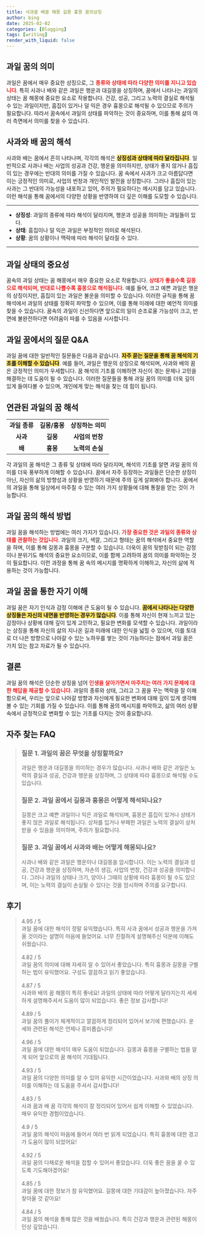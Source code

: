 ```yaml
---
title: 사과꿈 배꿈 해몽 길몽 흉몽 꿈의상징
author: bing
date: 2025-02-02
categories: [Blogging]
tags: [writing]
render_with_liquid: false
---
```



<h2 id='과일 꿈의 의미'>과일 꿈의 의미</h2>

<p>과일은 꿈에서 매우 중요한 상징으로, 그 <b><span style="color: #ee2323;">종류와 상태에 따라 다양한 의미를 지니고 있습니다</span></b>. 특히 사과나 배와 같은 과일은 행운과 대길몽을 상징하며, 꿈에서 나타나는 과일의 상태는 꿈 해몽에 중요한 요소로 작용합니다. 건강, 성공, 그리고 노력의 결실로 해석될 수 있는 과일이지만, 흠집이 있거나 덜 익은 경우 흉몽으로 해석될 수 있으므로 주의가 필요합니다. 따라서 꿈속에서 과일의 상태를 파악하는 것이 중요하며, 이를 통해 삶의 여러 측면에서 의미를 찾을 수 있습니다.</p>

<h2 id='사과와 배 꿈의 해석'>사과와 배 꿈의 해석</h2>

<p>사과와 배는 꿈에서 흔히 나타나며, 각각의 해석은 <b><span style="background-color: #ffe066;">상징성과 상태에 따라 달라집니다</span></b>. 일반적으로 사과나 배는 사업의 성공과 건강, 행운을 의미하지만, 상태가 좋지 않거나 흠집이 있는 경우에는 반대의 의미를 가질 수 있습니다. 꿈 속에서 사과가 크고 아름답다면 이는 긍정적인 의미로, 사업의 번창과 개인적인 발전을 상징합니다. 그러나 흠집이 있는 사과는 그 반대의 가능성을 내포하고 있어, 주의가 필요하다는 메시지를 담고 있습니다. 이런 해석을 통해 꿈에서의 다양한 상황을 반영하여 더 깊은 이해를 도모할 수 있습니다.</p>

<hr />

<ul>
    <li><b>상징성</b>: 과일의 종류에 따라 해석이 달라지며, 행운과 성공을 의미하는 과일들이 있다.</li>
    <li><b>상태</b>: 흠집이나 덜 익은 과일은 부정적인 의미로 해석된다.</li>
    <li><b>상황</b>: 꿈의 상황이나 맥락에 따라 해석이 달라질 수 있다.</li>
</ul>

<hr />

<h2 id='과일 상태의 중요성'>과일 상태의 중요성</h2>

<p>꿈속의 과일 상태는 꿈 해몽에서 매우 중요한 요소로 작용합니다. <b><span style="color: #ee2323;">상태가 좋을수록 길몽으로 해석되며, 반대로 나쁠수록 흉몽으로 해석됩니다</span></b>. 예를 들어, 크고 예쁜 과일은 행운의 상징이지만, 흠집이 있는 과일은 불운을 의미할 수 있습니다. 이러한 규칙을 통해 꿈 해석에서 과일의 상태를 정확히 파악할 수 있으며, 이를 통해 미래에 대한 예언적 의미를 찾을 수 있습니다. 꿈속의 과일이 신선하다면 앞으로의 일이 순조로울 가능성이 크고, 반면에 불완전하다면 어려움이 따를 수 있음을 시사합니다.</p>

<h2 id='과일 꿈에서의 질문 Q&A'>과일 꿈에서의 질문 Q&A</h2>

<p>과일 꿈에 대한 일반적인 질문들은 다음과 같습니다. <b><span style="background-color: #ffe066;">자주 묻는 질문을 통해 꿈 해석의 기초를 이해할 수 있습니다</span></b>. 예를 들어, 과일은 행운의 상징으로 해석되며, 사과와 배의 꿈은 긍정적인 의미가 우세합니다. 꿈 해석의 기초를 이해하면 자신이 겪는 문제나 고민을 해결하는 데 도움이 될 수 있습니다. 이러한 질문들을 통해 과일 꿈의 의미를 더욱 깊이 있게 들여다볼 수 있으며, 개인에게 맞는 해석을 찾는 데 힘이 됩니다.</p>

<h2 id='연관된 과일의 꿈 해석'>연관된 과일의 꿈 해석</h2>

<table>
    <tr>
        <td style="text-align: center; height: 17px;"><b>과일 종류</b></td>
        <td style="text-align: center; height: 17px;"><b>길몽/흉몽</b></td>
        <td style="text-align: center; height: 17px;"><b>상징하는 의미</b></td>
    </tr>
    <tr>
        <td style="text-align: center; height: 17px;"><b>사과</b></td>
        <td style="text-align: center; height: 17px;"><b>길몽</b></td>
        <td style="text-align: center; height: 17px;"><b>사업의 번창</b></td>
    </tr>
    <tr>
        <td style="text-align: center; height: 17px;"><b>배</b></td>
        <td style="text-align: center; height: 17px;"><b>흉몽</b></td>
        <td style="text-align: center; height: 17px;"><b>노력의 손실</b></td>
    </tr>
</table>

<p>각 과일의 꿈 해석은 그 종류 및 상태에 따라 달라지며, 해석의 기초를 알면 과일 꿈의 의미를 더욱 풍부하게 이해할 수 있습니다. 꿈에서 자주 등장하는 과일들은 단순한 상징이 아닌, 자신의 삶의 방향성과 상황을 반영하기 때문에 주의 깊게 살펴봐야 합니다. 꿈에서의 과일을 통해 일상에서 마주칠 수 있는 여러 가지 상황들에 대해 통찰을 얻는 것이 가능합니다.</p>

<h2 id='과일 꿈의 해석 방법'>과일 꿈의 해석 방법</h2>

<p>과일 꿈을 해석하는 방법에는 여러 가지가 있습니다. <b><span style="color: #ee2323;">가장 중요한 것은 과일의 종류와 상태를 관찰하는 것입니다</span></b>. 과일의 크기, 색깔, 그리고 형태는 꿈의 해석에서 중요한 역할을 하며, 이를 통해 길몽과 흉몽을 구분할 수 있습니다. 더욱이 꿈의 뒷받침이 되는 감정이나 분위기도 해석의 중요한 요소이므로, 이를 함께 고려하여 꿈의 의미를 파악하는 것이 필요합니다. 이런 과정을 통해 꿈 속의 메시지를 명확하게 이해하고, 자신의 삶에 적용하는 것이 가능합니다.</p>

<h2 id='과일 꿈을 통한 자기 이해'>과일 꿈을 통한 자기 이해</h2>

<p>과일 꿈은 자기 인식과 감정 이해에 큰 도움이 될 수 있습니다. <b><span style="background-color: #ffe066;">꿈에서 나타나는 다양한 상징들은 자신의 내면을 반영하는 경우가 많습니다</span></b>. 이를 통해 자신이 현재 느끼고 있는 감정이나 상황에 대해 깊이 있게 고민하고, 필요한 변화를 모색할 수 있습니다. 과일이라는 상징을 통해 자신의 삶의 지나온 길과 미래에 대한 인식을 넓힐 수 있으며, 이를 토대로 더 나은 방향으로 나아갈 수 있는 노하우를 쌓는 것이 가능하다는 점에서 과일 꿈은 가치 있는 참고 자료가 될 수 있습니다.</p>

<h2 id='결론'>결론</h2>

<p>과일 꿈의 해석은 단순한 상징을 넘어 <b><span style="color: #ee2323;">인생을 살아가면서 마주치는 여러 가지 문제에 대한 해답을 제공할 수 있습니다</span></b>. 과일의 종류와 상태, 그리고 그 꿈을 꾸는 맥락을 잘 이해함으로써, 우리는 앞으로 나아갈 방향과 자신에게 필요한 변화에 대해 깊이 있게 생각해 볼 수 있는 기회를 가질 수 있습니다. 이를 통해 꿈의 메시지를 파악하고, 삶의 여러 상황 속에서 긍정적으로 변화할 수 있는 기초를 다지는 것이 중요합니다.</p>


<h2 id='자주_찾는_FAQ'>자주 찾는 FAQ</h2>
<div itemscope="" itemtype="https://schema.org/FAQPage"> 
<blockquote> 
<div itemscope="" itemprop="mainEntity" itemtype="https://schema.org/Question"> 
<h3 itemprop="name">질문 1. 과일의 꿈은 무엇을 상징할까요?</h3> 
<div itemscope="" itemprop="acceptedAnswer" itemtype="https://schema.org/Answer"> 
<span itemprop="text"> 
<p>과일은 행운과 대길몽을 의미하는 경우가 많습니다. 사과나 배와 같은 과일은 노력의 결실과 성공, 건강과 행운을 상징하며, 그 상태에 따라 흉몽으로 해석될 수도 있습니다.</p> 
</span> 
</div> 
</div> 

<div itemscope="" itemprop="mainEntity" itemtype="https://schema.org/Question"> 
<h3 itemprop="name">질문 2. 과일 꿈에서 길몽과 흉몽은 어떻게 해석되나요?</h3> 
<div itemscope="" itemprop="acceptedAnswer" itemtype="https://schema.org/Answer"> 
<span itemprop="text"> 
<p>길몽은 크고 예쁜 과일이나 익은 과일로 해석되며, 흉몽은 흠집이 있거나 상태가 좋지 않은 과일로 해석됩니다. 상처를 입거나 부패한 과일은 노력의 결실이 상처받을 수 있음을 의미하며, 주의가 필요합니다.</p> 
</span> 
</div> 
</div> 

<div itemscope="" itemprop="mainEntity" itemtype="https://schema.org/Question"> 
<h3 itemprop="name">질문 3. 과일 꿈에서 사과와 배는 어떻게 해몽되나요?</h3> 
<div itemscope="" itemprop="acceptedAnswer" itemtype="https://schema.org/Answer"> 
<span itemprop="text"> 
<p>사과나 배와 같은 과일은 행운이나 대길몽을 암시합니다. 이는 노력의 결실과 성공, 건강과 행운을 상징하며, 자손의 생김, 사업의 번창, 건강과 성공을 의미합니다. 그러나 과일의 상태나 크기, 양이나 그때의 상황에 따라 흉몽이 될 수도 있으며, 이는 노력의 결실이 손실될 수 있다는 것을 암시하며 주의를 요구합니다.</p> 
</span> 
</div> 
</div> 
</blockquote> 
</div>
<h2 id='후기'>후기</h2>
<div itemscope itemtype="https://schema.org/Product">
  <blockquote>
  <div itemprop="review" itemscope itemtype="https://schema.org/Review">
      <div itemprop="reviewRating" itemscope itemtype="https://schema.org/Rating"> <span itemprop="ratingValue">4.95</span> / <span itemprop="bestRating">5</span> </div>
      <span itemprop="reviewBody">과일 꿈에 대한 해석이 정말 유익했습니다. 특히 사과 꿈에서 성공과 행운을 가져올 것이라는 설명이 마음에 들었어요. 너무 친절하게 설명해주신 덕분에 이해도 쉬웠습니다.</span>
  </div>
  <br>
  <div itemprop="review" itemscope itemtype="https://schema.org/Review">
      <div itemprop="reviewRating" itemscope itemtype="https://schema.org/Rating"> <span itemprop="ratingValue">4.82</span> / <span itemprop="bestRating">5</span> </div>
      <span itemprop="reviewBody">과일 꿈의 의미에 대해 자세히 알 수 있어서 좋았습니다. 특히 흉몽과 길몽을 구별하는 법이 유익했어요. 구성도 깔끔하고 읽기 좋았습니다.</span>
  </div>
  <br>
  <div itemprop="review" itemscope itemtype="https://schema.org/Review">
      <div itemprop="reviewRating" itemscope itemtype="https://schema.org/Rating"> <span itemprop="ratingValue">4.87</span> / <span itemprop="bestRating">5</span> </div>
      <span itemprop="reviewBody">사과와 배의 꿈 해몽이 특히 좋네요! 과일의 상태에 따라 어떻게 달라지는지 세세하게 설명해주셔서 도움이 많이 되었습니다. 좋은 정보 감사합니다!</span>
  </div>
  <br>
  <div itemprop="review" itemscope itemtype="https://schema.org/Review">
      <div itemprop="reviewRating" itemscope itemtype="https://schema.org/Rating"> <span itemprop="ratingValue">4.89</span> / <span itemprop="bestRating">5</span> </div>
      <span itemprop="reviewBody">과일 꿈의 풀이가 체계적이고 깔끔하게 정리되어 있어서 보기에 편했습니다. 운세와 관련된 해석은 언제나 흥미롭습니다!</span>
  </div>
  <br>
  <div itemprop="review" itemscope itemtype="https://schema.org/Review">
      <div itemprop="reviewRating" itemscope itemtype="https://schema.org/Rating"> <span itemprop="ratingValue">4.96</span> / <span itemprop="bestRating">5</span> </div>
      <span itemprop="reviewBody">과일 꿈에 대한 해석이 매우 도움이 되었습니다. 길몽과 흉몽을 구별하는 법을 알게 되어 앞으로의 꿈 해석이 기대됩니다.</span>
  </div>
  <br>
  <div itemprop="review" itemscope itemtype="https://schema.org/Review">
      <div itemprop="reviewRating" itemscope itemtype="https://schema.org/Rating"> <span itemprop="ratingValue">4.93</span> / <span itemprop="bestRating">5</span> </div>
      <span itemprop="reviewBody">과일 꿈의 다양한 의미를 알 수 있어 유익한 시간이었습니다. 사과와 배의 상징 의미를 이해하는 데 도움을 주셔서 감사합니다!</span>
  </div>
  <br>
  <div itemprop="review" itemscope itemtype="https://schema.org/Review">
      <div itemprop="reviewRating" itemscope itemtype="https://schema.org/Rating"> <span itemprop="ratingValue">4.83</span> / <span itemprop="bestRating">5</span> </div>
      <span itemprop="reviewBody">사과 꿈과 배 꿈 각각의 해석이 잘 정리되어 있어서 쉽게 이해할 수 있었습니다. 매우 유익한 경험이었습니다.</span>
  </div>
  <br>
  <div itemprop="review" itemscope itemtype="https://schema.org/Review">
      <div itemprop="reviewRating" itemscope itemtype="https://schema.org/Rating"> <span itemprop="ratingValue">4.9</span> / <span itemprop="bestRating">5</span> </div>
      <span itemprop="reviewBody">과일 꿈의 해석이 마음에 들어서 여러 번 읽게 되었습니다. 특히 흉몽에 대한 경고가 도움이 많이 되었어요!</span>
  </div>
  <br>
  <div itemprop="review" itemscope itemtype="https://schema.org/Review">
      <div itemprop="reviewRating" itemscope itemtype="https://schema.org/Rating"> <span itemprop="ratingValue">4.92</span> / <span itemprop="bestRating">5</span> </div>
      <span itemprop="reviewBody">과일 꿈의 다채로운 해석을 접할 수 있어서 좋았습니다. 더욱 좋은 꿈을 꿀 수 있도록 기도해야겠어요!</span>
  </div>
  <br>
  <div itemprop="review" itemscope itemtype="https://schema.org/Review">
      <div itemprop="reviewRating" itemscope itemtype="https://schema.org/Rating"> <span itemprop="ratingValue">4.85</span> / <span itemprop="bestRating">5</span> </div>
      <span itemprop="reviewBody">과일 꿈에 대한 정보가 참 유익했어요. 길몽에 대한 기대감이 높아졌습니다. 자주 찾아올 것 같아요!</span>
  </div>
  <br>
  <div itemprop="review" itemscope itemtype="https://schema.org/Review">
      <div itemprop="reviewRating" itemscope itemtype="https://schema.org/Rating"> <span itemprop="ratingValue">4.84</span> / <span itemprop="bestRating">5</span> </div>
      <span itemprop="reviewBody">과일 꿈의 해석을 통해 많은 것을 배웠습니다. 특히 건강과 행운과 관련된 해몽이 인상 깊었습니다.</span>
  </div>
  </blockquote>
</div>
